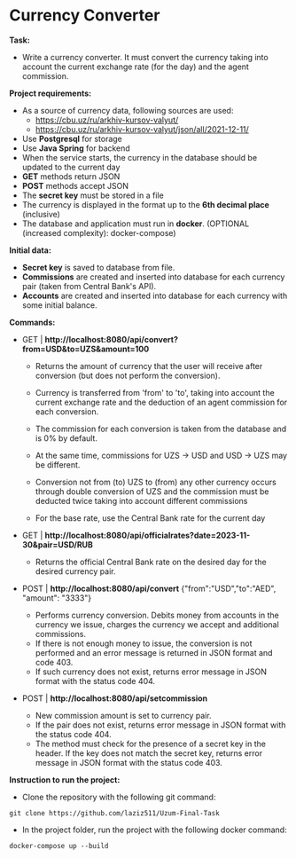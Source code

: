 # Currency Converter


**Task:**
- Write a currency converter. It must convert the currency taking into account the current exchange rate (for the day) and the agent commission.



**Project requirements:**
- As a source of currency data, following sources are used:
    - https://cbu.uz/ru/arkhiv-kursov-valyut/
    - https://cbu.uz/ru/arkhiv-kursov-valyut/json/all/2021-12-11/
- Use **Postgresql** for storage
- Use **Java Spring** for backend
- When the service starts, the currency in the database should be updated to the current day
- **GET** methods return JSON
- **POST** methods accept JSON
- The **secret key** must be stored in a file
- The currency is displayed in the format up to the **6th decimal place** (inclusive)
- The database and application must run in **docker**. (OPTIONAL (increased complexity): docker-compose)


**Initial data:**
- **Secret key** is saved to database from file.
- **Commissions** are created and inserted into database for each currency pair (taken from Central Bank's API).
- **Accounts** are created and inserted into database for each currency with some initial balance.


**Commands:**
- GET | **http://localhost:8080/api/convert?from=USD&to=UZS&amount=100**
    - Returns the amount of currency that the user will receive after conversion (but does not perform the conversion).
    - Currency is transferred from 'from' to 'to', taking into account the current exchange rate and the deduction of an agent commission for each conversion.
      
    - The commission for each conversion is taken from the database and is 0% by default.
    - At the same time, commissions for UZS -> USD and USD -> UZS may be different.
    - Conversion not from (to) UZS to (from) any other currency occurs through double conversion of UZS and the commission must be deducted twice taking into account different commissions
    - For the base rate, use the Central Bank rate for the current day

- GET | **http://localhost:8080/api/officialrates?date=2023-11-30&pair=USD/RUB**
    - Returns the official Central Bank rate on the desired day for the desired currency pair.
      
- POST | **http://localhost:8080/api/convert**  {"from":"USD","to":"AED", "amount": "3333"}
    - Performs currency conversion. Debits money from accounts in the currency we issue, charges the currency we accept and additional commissions.
    - If there is not enough money to issue, the conversion is not performed and an error message is returned in JSON format and code 403.
    - If such currency does not exist, returns error message in JSON format with the status code 404.

- POST | **http://localhost:8080/api/setcommission**
    - New commission amount is set to currency pair.
    - If the pair does not exist, returns error message in JSON format with the status code 404.
    - The method must check for the presence of a secret key in the header. If the key does not match the secret key, returns error message in JSON format with the status code 403.

**Instruction to run the project:**
- Clone the repository with the following git command:
```
git clone https://github.com/laziz511/Uzum-Final-Task
```

- In the project folder, run the project with the following docker command:
```
docker-compose up --build
```
